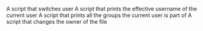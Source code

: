 A script that switches user
A script that prints the effective username of the current user
A script that prints all the groups the current user is part of
A script that changes the owner of the file
